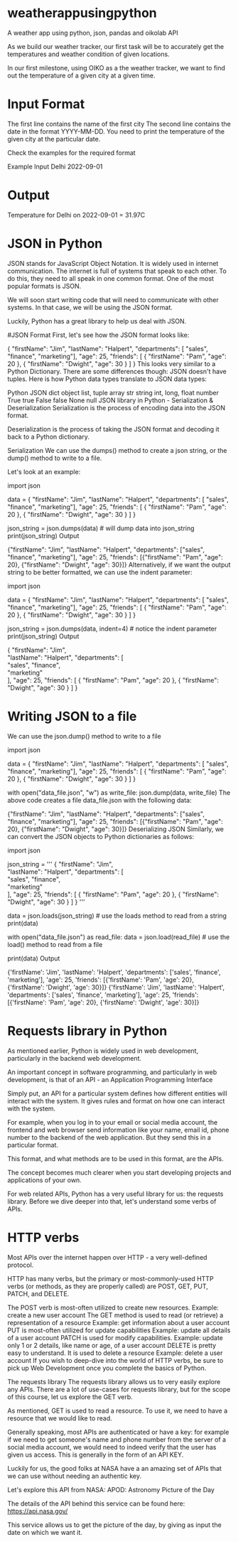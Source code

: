 # weatherappusingpython

A weather app using python, json, pandas and oikolab API


As we build our weather tracker, our first task will be to accurately get the temperatures and weather condition of given locations.

In our first milestone, using OIKO as a the weather tracker, we want to find out the temperature of a given city at a given time.

# Input Format
The first line contains the name of the first city
The second line contains the date in the format YYYY-MM-DD.
You need to print the temperature of the given city at the particular date.

Check the examples for the required format

Example Input
Delhi
2022-09-01

# Output
Temperature for Delhi on 2022-09-01 = 31.97C


# JSON in Python
JSON stands for JavaScript Object Notation. It is widely used in internet communication. The internet is full of systems that speak to each other. To do this, they need to all speak in one common format. One of the most popular formats is JSON.

We will soon start writing code that will need to communicate with other systems. In that case, we will be using the JSON format.

Luckily, Python has a great library to help us deal with JSON.

#JSON Format
First, let's see how the JSON format looks like:

{
  "firstName": "Jim",
  "lastName": "Halpert",
  "departments": [ "sales", "finance", "marketing"],
  "age": 25,
  "friends": [
    {
      "firstName": "Pam",
      "age": 20
    },
    {
      "firstName": "Dwight",
      "age": 30
    }
  ]
}
This looks very similar to a Python Dictionary. There are some differences though: JSON doesn't have tuples. Here is how Python data types translate to JSON data types:

Python	JSON
dict	object
list, tuple	array
str	string
int, long, float	number
True	true
False	false
None	null
JSON library in Python - Serialization & Deserialization
Serialization is the process of encoding data into the JSON format.

Deserialization is the process of taking the JSON format and decoding it back to a Python dictionary.

Serialization
We can use the dumps() method to create a json string, or the dump() method to write to a file.

Let's look at an example:

import json
 
data = {
  "firstName": "Jim",
  "lastName": "Halpert",
  "departments": [ "sales", "finance", "marketing"],
  "age": 25,
  "friends": [
    {
      "firstName": "Pam",
      "age": 20
    },
    {
      "firstName": "Dwight",
      "age": 30
    }
  ]
}
 
json_string = json.dumps(data) # will dump data into json_string
print(json_string)
Output

{"firstName": "Jim", "lastName": "Halpert", "departments": ["sales", "finance", "marketing"], "age": 25, "friends": [{"firstName": "Pam", "age": 20}, {"firstName": "Dwight", "age": 30}]}
Alternatively, if we want the output string to be better formatted, we can use the indent parameter:

import json
 
data = {
  "firstName": "Jim",
  "lastName": "Halpert",
  "departments": [ "sales", "finance", "marketing"],
  "age": 25,
  "friends": [
    {
      "firstName": "Pam",
      "age": 20
    },
    {
      "firstName": "Dwight",
      "age": 30
    }
  ]
}
 
json_string = json.dumps(data, indent=4) # notice the indent parameter
print(json_string)
Output

{
    "firstName": "Jim",   
    "lastName": "Halpert",
    "departments": [      
        "sales",
        "finance",        
        "marketing"       
    ],
    "age": 25,
    "friends": [
        {
            "firstName": "Pam",
            "age": 20
        },
        {
            "firstName": "Dwight",
            "age": 30
        }
    ]
}
# Writing JSON to a file
We can use the json.dump() method to write to a file

import json
 
data = {
  "firstName": "Jim",
  "lastName": "Halpert",
  "departments": [ "sales", "finance", "marketing"],
  "age": 25,
  "friends": [
    {
      "firstName": "Pam",
      "age": 20
    },
    {
      "firstName": "Dwight",
      "age": 30
    }
  ]
}
 
with open("data_file.json", "w") as write_file:
    json.dump(data, write_file)
The above code creates a file data_file.json with the following data:

{"firstName": "Jim", "lastName": "Halpert", "departments": ["sales", "finance", "marketing"], "age": 25, "friends": [{"firstName": "Pam", "age": 20}, {"firstName": "Dwight", "age": 30}]}
Deserializing JSON
Similarly, we can convert the JSON objects to Python dictionaries as follows:

import json
 
json_string = '''
{
    "firstName": "Jim",   
    "lastName": "Halpert",
    "departments": [      
        "sales",
        "finance",        
        "marketing"       
    ],
    "age": 25,
    "friends": [
        {
            "firstName": "Pam",
            "age": 20
        },
        {
            "firstName": "Dwight",
            "age": 30
        }
    ]
}
'''
 
data = json.loads(json_string) # use the loads method to read from a string
print(data)
 
with open("data_file.json") as read_file:
    data = json.load(read_file) # use the load() method to read from a file
 
print(data)
Output

{'firstName': 'Jim', 'lastName': 'Halpert', 'departments': ['sales', 'finance', 'marketing'], 'age': 25, 'friends': [{'firstName': 'Pam', 'age': 20}, {'firstName': 'Dwight', 'age': 30}]}
{'firstName': 'Jim', 'lastName': 'Halpert', 'departments': ['sales', 'finance', 'marketing'], 'age': 25, 'friends': [{'firstName': 'Pam', 'age': 20}, {'firstName': 'Dwight', 'age': 30}]}


# Requests library in Python
As mentioned earlier, Python is widely used in web development, particularly in the backend web development.

An important concept in software programming, and particularly in web development, is that of an API - an Application Programming Interface

Simply put, an API for a particular system defines how different entities will interact with the system. It gives rules and format on how one can interact with the system.

For example, when you log in to your email or social media account, the frontend and web browser send information like your name, email id, phone number to the backend of the web application. But they send this in a particular format.

This format, and what methods are to be used in this format, are the APIs.

The concept becomes much clearer when you start developing projects and applications of your own.

For web related APIs, Python has a very useful library for us: the requests library. Before we dive deeper into that, let's understand some verbs of APIs.

# HTTP verbs
Most APIs over the internet happen over HTTP -  a very well-defined protocol.

HTTP has many verbs, but the primary or most-commonly-used HTTP verbs (or methods, as they are properly called) are POST, GET, PUT, PATCH, and DELETE.

The POST verb is most-often utilized to create new resources. Example: create a new user account
The GET method is used to read (or retrieve) a representation of a resource
Example: get information about a user account
PUT is most-often utilized for update capabilities
Example: update all details of a user account
PATCH is used for modify capabilities.
Example: update only 1 or 2 details, like name or age, of a user account
DELETE is pretty easy to understand. It is used to delete a resource
Example: delete a user account
If you wish to deep-dive into the world of HTTP verbs, be sure to pick up Web Development once you complete the basics of Python.

The requests library
The requests library allows us to very easily explore any APIs. There are a lot of use-cases for requests library, but for the scope of this course, let us explore the GET verb.

As mentioned, GET is used to read a resource. To use it, we need to have a resource that we would like to read.

Generally speaking, most APIs are authenticated or have a key: for example if we need to get someone's name and phone number from the server of a social media account, we would need to indeed verify that the user has given us access. This is generally in the form of an API KEY.

Luckily for us, the good folks at NASA have a an amazing set of APIs that we can use without needing an authentic key.

Let's explore this API from NASA: APOD: Astronomy Picture of the Day

The details of the API behind this service can be found here: https://api.nasa.gov/

This service allows us to get the picture of the day, by giving as input the date on which we want it.
